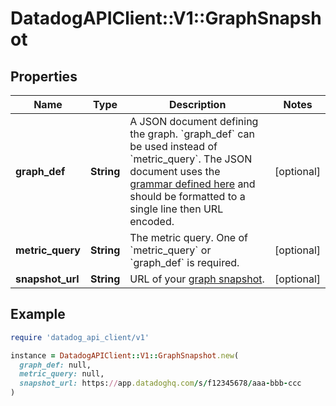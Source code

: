 # DatadogAPIClient::V1::GraphSnapshot

## Properties

| Name             | Type       | Description                                                                                                                                                                                                                                                                         | Notes      |
| ---------------- | ---------- | ----------------------------------------------------------------------------------------------------------------------------------------------------------------------------------------------------------------------------------------------------------------------------------- | ---------- |
| **graph_def**    | **String** | A JSON document defining the graph. &#x60;graph_def&#x60; can be used instead of &#x60;metric_query&#x60;. The JSON document uses the [grammar defined here](https://docs.datadoghq.com/graphing/graphing_json/#grammar) and should be formatted to a single line then URL encoded. | [optional] |
| **metric_query** | **String** | The metric query. One of &#x60;metric_query&#x60; or &#x60;graph_def&#x60; is required.                                                                                                                                                                                             | [optional] |
| **snapshot_url** | **String** | URL of your [graph snapshot](https://docs.datadoghq.com/metrics/explorer/#snapshot).                                                                                                                                                                                                | [optional] |

## Example

```ruby
require 'datadog_api_client/v1'

instance = DatadogAPIClient::V1::GraphSnapshot.new(
  graph_def: null,
  metric_query: null,
  snapshot_url: https://app.datadoghq.com/s/f12345678/aaa-bbb-ccc
)
```

